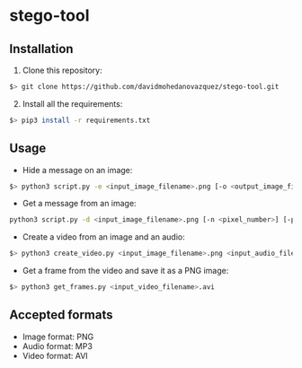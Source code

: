 # stego-tool

## Installation

1. Clone this repository:
```bash
$> git clone https://github.com/davidmohedanovazquez/stego-tool.git
```

2. Install all the requirements:
```bash
$> pip3 install -r requirements.txt
```


## Usage

- Hide a message on an image:
```bash
$> python3 script.py -e <input_image_filename>.png [-o <output_image_filename>.png] [-p <password>]
```

- Get a message from an image:
```bash
python3 script.py -d <input_image_filename>.png [-n <pixel_number>] [-p <password>]
```

- Create a video from an image and an audio:
```bash
$> python3 create_video.py <input_image_filename>.png <input_audio_filename>.mp3 <output_video_filename>.avi
```

- Get a frame from the video and save it as a PNG image:
```bash
$> python3 get_frames.py <input_video_filename>.avi
```


## Accepted formats

- Image format: PNG
- Audio format: MP3
- Video format: AVI
